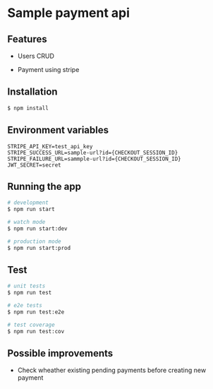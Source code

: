 # Sample payment api


## Features

* Users CRUD

* Payment using stripe


## Installation

```bash
$ npm install
```

## Environment variables

```
STRIPE_API_KEY=test_api_key
STRIPE_SUCCESS_URL=sample-url?id={CHECKOUT_SESSION_ID}
STRIPE_FAILURE_URL=sammple-url?id={CHECKOUT_SESSION_ID}
JWT_SECRET=secret
```

## Running the app

```bash
# development
$ npm run start

# watch mode
$ npm run start:dev

# production mode
$ npm run start:prod
```

## Test

```bash
# unit tests
$ npm run test

# e2e tests
$ npm run test:e2e

# test coverage
$ npm run test:cov
```

## Possible improvements

* Check wheather existing pending payments before creating new payment